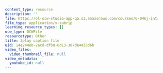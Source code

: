 ```yaml
---
content_type: resource
description: ''
file: https://ol-ocw-studio-app-qa.s3.amazonaws.com/courses/6-046j-introduction-to-algorithms-sma-5503-fall-2005/14e244eb2acddfb86d13307de4433d6b_s7QSM_hlS1U.srt
file_type: application/x-subrip
learning_resource_types: []
ocw_type: OCWFile
resourcetype: Other
title: 3play caption file
uid: 14e244eb-2acd-dfb8-6d13-307de4433d6b
video_files:
  video_thumbnail_file: null
video_metadata:
  youtube_id: null
---
```

